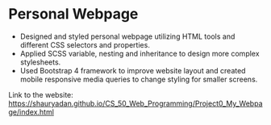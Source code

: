 # Personal Webpage

- Designed and styled personal webpage utilizing HTML tools and different CSS selectors and properties.
- Applied SCSS variable, nesting and inheritance to design more complex stylesheets.
- Used Bootstrap 4 framework to improve website layout and created mobile responsive media queries to change styling for smaller screens.

Link to the website: https://shauryadan.github.io/CS_50_Web_Programming/Project0_My_Webpage/index.html
